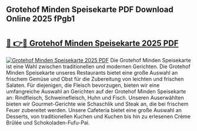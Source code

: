## Grotehof Minden Speisekarte PDF Download Online 2025 fPgb1

# <h2><a href="http://gc9m6n9.nevu.top/?p=Grotehof+Minden+Speisekarte">🔗 👉🔴 Grotehof Minden Speisekarte 2025 PDF</a></h2>

[![Grotehof Minden Speisekarte 2025 PDF](https://i.imgur.com/dBaPXMq.png)](http://gc9m6n9.nevu.top/?p=Grotehof+Minden+Speisekarte)
Die Grotehof Minden Speisekarte ist eine Wahl zwischen traditionellen und modernen Gerichten. Die Grotehof Minden Speisekarte unseres Restaurants bietet eine große Auswahl an frischem Gemüse und Obst für die Zubereitung von leichten und frischen Salaten. Für diejenigen, die Fleisch bevorzugen, bieten wir eine umfangreiche Auswahl an Gerichten auf der Grotehof Minden Speisekarte an: Rindfleisch, Schweinefleisch, Huhn und Fisch. Unseren Auserwählten bieten wir Gourmet-Gerichte wie Schaschlik und Steak an, die bei frischem Feuer zubereitet werden. Unsere Cafeteria bietet eine große Auswahl an Desserts, von traditionellen Kuchen und Kuchen bis hin zu erlesenen Crème Brûlée und Schokoladen-Fufu-Pai.
